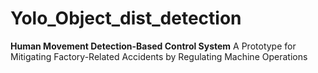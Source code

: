 # Yolo_Object_dist_detection
**Human Movement Detection-Based Control System**
A Prototype for Mitigating Factory-Related Accidents by Regulating Machine Operations
